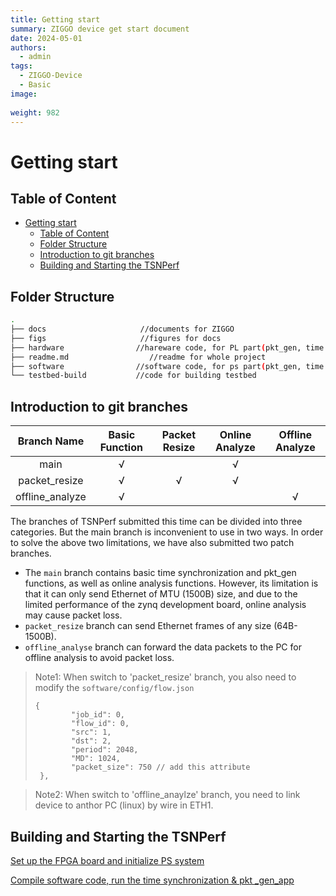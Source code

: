 ```yaml
---
title: Getting start
summary: ZIGGO device get start document 
date: 2024-05-01
authors:
  - admin
tags:
  - ZIGGO-Device
  - Basic
image:
  
weight: 982
---
```

# Getting start
## Table of Content

- [Getting start](#getting-start)
  - [Table of Content](#table-of-content)
  - [Folder Structure](#folder-structure)
  - [Introduction to git branches](#introduction-to-git-branches)
  - [Building and Starting the TSNPerf](#building-and-starting-the-tsnperf)


## Folder Structure

```bash
.
├── docs                     //documents for ZIGGO
├── figs                     //figures for docs
├── hardware                //hareware code, for PL part(pkt_gen, time sync in FPGA)
├── readme.md                  //readme for whole project
├── software                //software code, for ps part(pkt_gen, time sync)
└── testbed-build           //code for building testbed
```

## Introduction to git branches

| Branch Name     | Basic Function | Packet Resize | Online Analyze | Offline Analyze |
|:---------------:|:--------------:|:-------------:|:--------------:|:---------------:|
| main            | √              |               | √              |                 |
| packet_resize   | √              | √             | √              |                 |
| offline_analyze | √              |               |                | √               |

The branches of TSNPerf submitted this time can be divided into three categories. But the main branch is inconvenient to use in two ways. In order to solve the above two limitations, we have also submitted two patch branches.

* The `main` branch contains basic time synchronization and pkt_gen functions, as well as online analysis functions. However, its limitation is that it can only send Ethernet of MTU (1500B) size, and due to the limited performance of the zynq development board, online analysis may cause packet loss.
* `packet_resize` branch can send Ethernet frames of any size (64B-1500B).
* `offline_analyse` branch can forward the data packets to the PC for offline analysis to avoid packet loss. 

> Note1: When switch to 'packet_resize' branch, you also need to modify the `software/config/flow.json` 
> 
> ```
> {
>         "job_id": 0, 
>         "flow_id": 0,
>         "src": 1,
>         "dst": 2,
>         "period": 2048,
>         "MD": 1024,
>         "packet_size": 750 // add this attribute 
>  },
> ```

> Note2: When switch to 'offline_anaylze' branch, you need to link device to anthor PC (linux) by wire in ETH1.

## Building and Starting the TSNPerf

[Set up the FPGA board and initialize PS system](/device/hardware-build/)

[Compile software code, run the time synchronization & pkt _gen_app](/device/software-build/)
